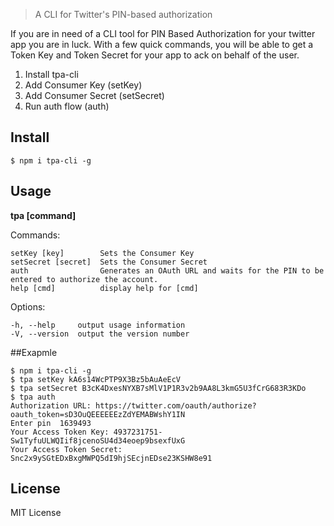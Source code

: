 <!--<h1 align="center">
	<br>
	<br>
	<img width="360" src="" alt="chalk">
	<br>
	<br>
	<br>
</h1>-->

> A CLI for Twitter's PIN-based authorization

<!--[![Build Status]()]()
[![Coverage Status]()]()-->

If you are in need of a CLI tool for PIN Based Authorization for your twitter app you are in luck. With a few quick commands, you will be able to get a Token Key and Token Secret for your app to ack on behalf of the user.

1. Install tpa-cli
2. Add Consumer Key (setKey)
3. Add Consumer Secret (setSecret)
4. Run auth flow (auth)

## Install

```
$ npm i tpa-cli -g
```


## Usage

**tpa [command]**

Commands:

    setKey [key]        Sets the Consumer Key
    setSecret [secret]  Sets the Consumer Secret
    auth                Generates an OAuth URL and waits for the PIN to be entered to authorize the account.
    help [cmd]          display help for [cmd]

  Options:

    -h, --help     output usage information
    -V, --version  output the version number

##Exapmle

    $ npm i tpa-cli -g
    $ tpa setKey kA6s14WcPTP9X3Bz5bAuAeEcV
    $ tpa setSecret B3cK4DxesNYXB7sMlV1P1R3v2b9AA8L3kmG5U3fCrG683R3KDo
    $ tpa auth
    Authorization URL: https://twitter.com/oauth/authorize?oauth_token=sD3OuQEEEEEEzZdYEMABWshY1IN
    Enter pin  1639493
    Your Access Token Key: 4937231751-Sw1TyfuULWQIif8jcenoSU4d34eoep9bsexfUxG
    Your Access Token Secret: Snc2x9ySGtEDxBxgMWPQ5dI9hjSEcjnEDse23KSHW8e91

## License

MIT License